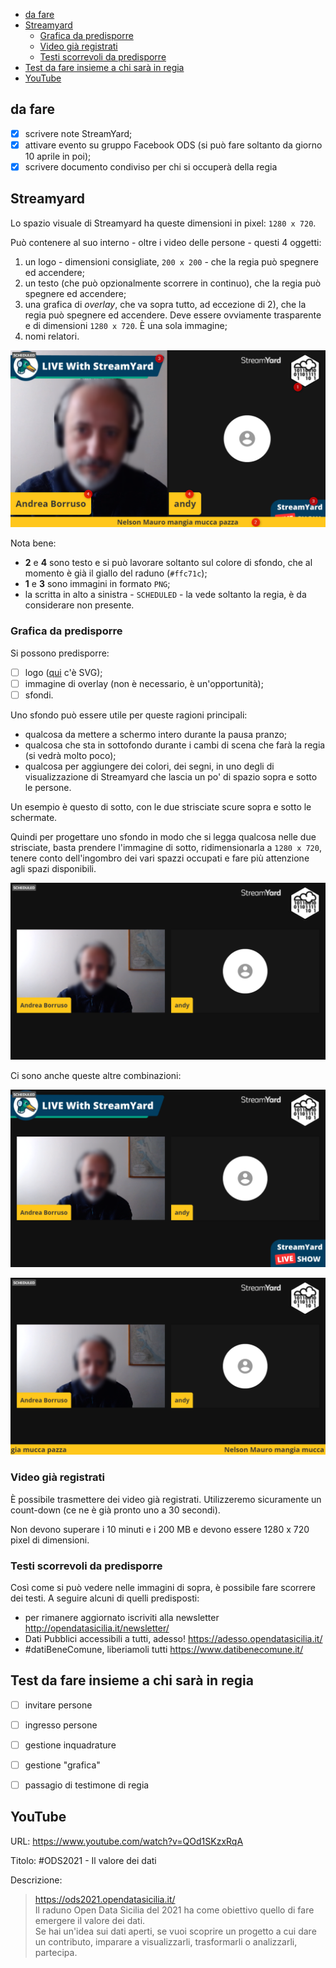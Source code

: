 - [da fare](#da-fare)
- [Streamyard](#streamyard)
  - [Grafica da predisporre](#grafica-da-predisporre)
  - [Video già registrati](#video-già-registrati)
  - [Testi scorrevoli da predisporre](#testi-scorrevoli-da-predisporre)
- [Test da fare insieme a chi sarà in regia](#test-da-fare-insieme-a-chi-sarà-in-regia)
- [YouTube](#youtube)

## da fare

- [x] scrivere note StreamYard;
- [x] attivare evento su gruppo Facebook ODS (si può fare soltanto da giorno 10 aprile in poi);
- [x] scrivere documento condiviso per chi si occuperà della regia

## Streamyard

Lo spazio visuale di Streamyard ha queste dimensioni in pixel: `1280 x 720`.

Può contenere al suo interno - oltre i video delle persone - questi 4 oggetti:

1. un logo - dimensioni consigliate, `200 x 200` - che la regia può spegnere ed accendere;
2. un testo (che può opzionalmente scorrere in continuo), che la regia può spegnere ed accendere;
3. una grafica di *overlay*, che va sopra tutto, ad eccezione di 2), che la regia può spegnere ed accendere. Deve essere ovviamente trasparente e di dimensioni `1280 x 720`. È una sola immagine;
4. nomi relatori.

![](./template/imgs/schema.png)

Nota bene:

- **2** e **4** sono testo e si può lavorare soltanto sul colore di sfondo, che al momento è già il giallo del raduno (`#ffc71c`);
- **1** e **3** sono immagini in formato `PNG`;
- la scritta in alto a sinistra - `SCHEDULED` - la vede soltanto la regia, è da considerare non presente.

### Grafica da predisporre

Si possono predisporre:

- [ ] logo ([qui](./template/imgs/logo%20opendatasicilia_esagonale_marginato.svg) c'è SVG);
- [ ] immagine di overlay (non è necessario, è un'opportunità);
- [ ] sfondi.

Uno sfondo può essere utile per queste ragioni principali:

- qualcosa da mettere a schermo intero durante la pausa pranzo;
- qualcosa che sta in sottofondo durante i cambi di scena che farà la regia (si vedrà molto poco);
- qualcosa per aggiungere dei colori, dei segni, in uno degli di visualizzazione di Streamyard che lascia un po' di spazio sopra e sotto le persone.

Un esempio è questo di sotto, con le due strisciate scure sopra e sotto le schermate.

Quindi per progettare uno sfondo in modo che si legga qualcosa nelle due strisciate, basta prendere l'immagine di sotto, ridimensionarla a `1280 x 720`, tenere conto dell'ingombro dei vari spazzi occupati e fare più attenzione agli spazi disponibili.

![](./template/imgs/sfondo_01.png)

Ci sono anche queste altre combinazioni:

![](./template/imgs/sfondo_02.png)

![](./template/imgs/sfondo_03.png)

### Video già registrati

È possibile trasmettere dei video già registrati. Utilizzeremo sicuramente un count-down (ce ne è già pronto uno a 30 secondi).

Non devono superare i 10 minuti e i 200 MB e devono essere 1280 x 720 pixel di dimensioni.

### Testi scorrevoli da predisporre

Così come si può vedere nelle immagini di sopra, è possibile fare scorrere dei testi. A seguire alcuni di quelli predisposti:

- per rimanere aggiornato iscriviti alla newsletter http://opendatasicilia.it/newsletter/
- Dati Pubblici accessibili a tutti, adesso! https://adesso.opendatasicilia.it/
- #datiBeneComune, liberiamoli tutti https://www.datibenecomune.it/

## Test da fare insieme a chi sarà in regia

- [ ] invitare persone
- [ ] ingresso persone
- [ ] gestione inquadrature
- [ ] gestione "grafica"
- [ ] passagio di testimone di regia



## YouTube

URL: <https://www.youtube.com/watch?v=QOd1SKzxRqA>

Titolo: #ODS2021 - Il valore dei dati

Descrizione:

> https://ods2021.opendatasicilia.it/<br>
> Il raduno Open Data Sicilia del 2021 ha come obiettivo quello di fare emergere il valore dei dati.<br>
> Se hai un'idea sui dati aperti, se vuoi scoprire un progetto a cui dare un contributo, imparare a visualizzarli, trasformarli o analizzarli, partecipa.
